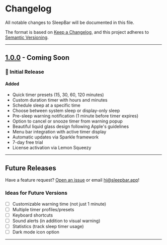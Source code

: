 # Changelog

All notable changes to SleepBar will be documented in this file.

The format is based on [Keep a Changelog](https://keepachangelog.com/en/1.0.0/),
and this project adheres to [Semantic Versioning](https://semver.org/spec/v2.0.0.html).

---

## [1.0.0] - Coming Soon

### 🎉 Initial Release

#### Added
- Quick timer presets (15, 30, 60, 120 minutes)
- Custom duration timer with hours and minutes
- Schedule sleep at a specific time
- Choose between system sleep or display-only sleep
- Pre-sleep warning notification (1 minute before timer expires)
- Option to cancel or snooze timer from warning popup
- Beautiful liquid glass design following Apple's guidelines
- Menu bar integration with active timer display
- Automatic updates via Sparkle framework
- 7-day free trial
- License activation via Lemon Squeezy

---

## Future Releases

Have a feature request? [Open an issue](https://github.com/zcpnate/sleepbar/issues) or email [hi@sleepbar.app](mailto:hi@sleepbar.app)!

### Ideas for Future Versions
- [ ] Customizable warning time (not just 1 minute)
- [ ] Multiple timer profiles/presets
- [ ] Keyboard shortcuts
- [ ] Sound alerts (in addition to visual warning)
- [ ] Statistics (track sleep timer usage)
- [ ] Dark mode icon option

---

[1.0.0]: https://github.com/zcpnate/sleepbar/releases/tag/v1.0.0

